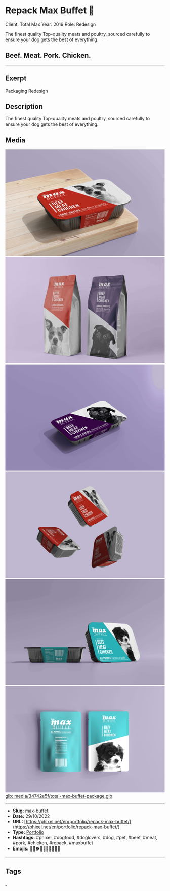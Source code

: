 # Repack Max Buffet 🐶
Client: Total Max
Year: 2019
Role: Redesign

The finest quality
Top-quality meats and poultry, sourced carefully to ensure your dog gets the best of everything.

## Beef. Meat. Pork. Chicken.
------------
## Exerpt
Packaging Redesign
## Description
The finest quality Top-quality meats and poultry, sourced carefully to ensure your dog gets the best of everything.
## Media
<img src="media/b3990d9a/max-buffet-01-1.jpg" loading="lazy"><br>
<img src="media/6e4214e0/max-buffet-02-1.jpg" loading="lazy"><br>
<img src="media/038629fa/max-buffet-03-1.jpg" loading="lazy"><br>
<img src="media/66bcff1e/max-buffet-04-1.jpg" loading="lazy"><br>
<img src="media/02227a0c/max-buffet-05-1.jpg" loading="lazy"><br>
<img src="media/f4783cb6/max-buffet-06.jpg" loading="lazy"><br>
	<a href="media/34742e5f/total-max-buffet-package.glb" target="_media">glb: media/34742e5f/total-max-buffet-package.glb</a><br>

------------
- **Slug:** max-buffet
- **Date:** 29/10/2022
- **URL:** [https://phixel.net/en/portfolio/repack-max-buffet/](https://phixel.net/en/portfolio/repack-max-buffet/)
- **Type:** [Portfolio](#portfolio)
- **Hashtags:** #phixel, #dogfood, #doglovers, #dog, #pet, #beef, #meat, #pork, #chicken, #repack, #maxbuffet
- **Emojis:** 🐶🐩🐕✨🍖🍗🦴🐾🐕‍🦺

------------
## Tags
[ ](# )
